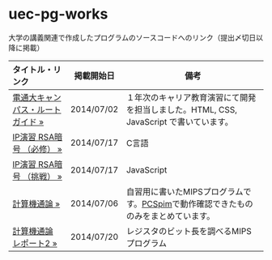 uec-pg-works
============

大学の講義関連で作成したプログラムのソースコードへのリンク（提出〆切日以降に掲載）

| タイトル・リンク| 掲載開始日 | 備考 |
|:-----------|-------------|-------------|
|[電通大キャンパス・ルートガイド »](https://github.com/daiz713/uec-campus-route-guide)|2014/07/02|１年次のキャリア教育演習にて開発を担当しました。HTML, CSS, JavaScript で書いています。|
|[IP演習 RSA暗号 （必修） »](https://gist.github.com/daiz713/9455a69ea61df0e683dc)|2014/07/17|C言語|
|[IP演習 RSA暗号 （挑戦） »](https://gist.github.com/daiz713/56907b5294dbde871830)|2014/07/17|JavaScript|
|[計算機通論 »](https://gist.github.com/daiz713/a55c814e9fbbacad4348) | 2014/07/06 | 自習用に書いたMIPSプログラムです。[PCSpim](http://pages.cs.wisc.edu/~larus/spim.html)で動作確認できたもののみをまとめています。|
|[計算機通論 レポート2 »](https://gist.github.com/daiz713/ca37fa1765ad3054559e)| 2014/07/20 | レジスタのビット長を調べるMIPSプログラム |

